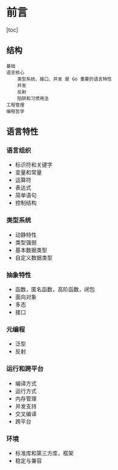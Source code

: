 # 前言

[toc]

## 结构

```text
基础
语言核心
    类型系统、接口、并发 是 Go 重要的语言特性
    并发
    反射
    陷阱和习惯用法
工程管理
编程哲学
```

## 语言特性

### 语言组织

- 标识符和关键字
- 变量和常量
- 运算符
- 表达式
- 简单语句
- 控制结构

### 类型系统

- 动静特性
- 类型强弱
- 基本数据类型
- 自定义数据类型

### 抽象特性

- 函数，匿名函数，高阶函数，闭包
- 面向对象
- 多态
- 接口

### 元编程

- 泛型
- 反射

### 运行和跨平台

- 编译方式
- 运行方式
- 内存管理
- 并发支持
- 交叉编译
- 跨平台

### 环境

- 标准库和第三方库，框架
- 稳定与兼容
